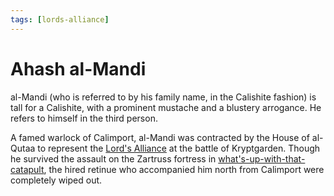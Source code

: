 ```yaml
---
tags: [lords-alliance]
---
```

# Ahash al-Mandi
al-Mandi (who is referred to by his family name, in the Calishite fashion) is tall for a Calishite, with a prominent mustache and a blustery arrogance. He refers to himself in the third person.

A famed warlock of Calimport, al-Mandi was contracted by the House of al-Qutaa to represent the [Lord's Alliance](../articles/factions/lords-alliance.md)  at the battle of Kryptgarden. Though he survived the assault on the Zartruss fortress in [what's-up-with-that-catapult](../logbook/act-i/what's-up-with-that-catapult.md), the hired retinue who accompanied him north from Calimport were completely wiped out.
